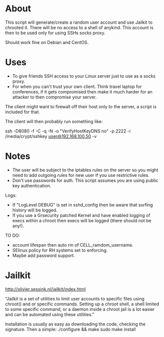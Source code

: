 About
==============
This script will generate/create a random user account and use Jailkit to chrooted it. There will be no access to a shell of anykind. This account is then to be used only for using SSHs socks proxy. 

Should work fine on Debian and CentOS.

Uses
==============
* To give friends SSH access to your Linux server just to use as a socks proxy.
* For when you can't trust your own client. Think travel laptop for conferences, if it gets compromised then make it much harder for an attacker to then compromise your server.

The client might want to firewall off their host only to the server, a script is included for that.

The client will then probably run something like:

ssh -D8080 -f -C -q -N -o "VerifyHostKeyDNS no" -p 2222 -i /media/crypt/sshkey user@192.168.100.50 -v

Notes
==============
* The user will be subject to the iptables rules on the server so you might need to add outgoing rules for new user if you use restrictive rules.
* Don't use passwords for auth. This script assumes you are using public key authentication.

Logs:
* If "LogLevel DEBUG" is set in sshd_config then be aware that surfing history will be logged.
* If you use a Grsecurity patched Kernel and have enabled logging of execs within a chroot then execs will be logged (there should not be any!).

TO DO:
* account lifespan then auto rm of CELL_ramdom_username.
* SElinux policy for RH systems set to enforcing.
* Maybe add password support.

Jailkit
==============
http://olivier.sessink.nl/jailkit/index.html

"Jailkit is a set of utilities to limit user accounts to specific files using chroot() and or specific commands. Setting up a chroot shell, a shell limited to some specific command, or a daemon inside a chroot jail is a lot easier and can be automated using these utilities."

Installation is usually as easy as downloading the code, checking the signature. Then a simple: 
./configure && make
sudo make install

